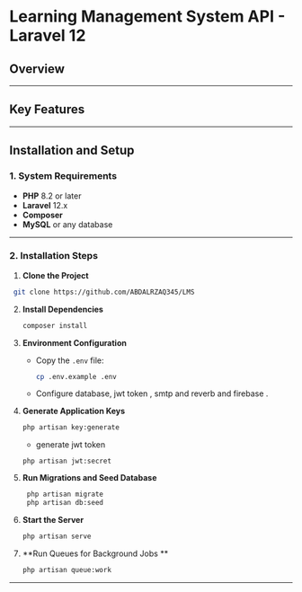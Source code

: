 
# **Learning Management System API - Laravel 12**

## **Overview**

---

## **Key Features**

---
## **Installation and Setup**

### **1. System Requirements**
- **PHP** 8.2 or later
- **Laravel** 12.x
- **Composer**
- **MySQL** or any  database

---

### **2. Installation Steps**

1. **Clone the Project**
 ```bash
  git clone https://github.com/ABDALRZAQ345/LMS
   ```

2. **Install Dependencies**
   ```bash
   composer install
   ```

3. **Environment Configuration**
    - Copy the `.env` file:
      ```bash
      cp .env.example .env
      ```
    - Configure database, jwt token , smtp and reverb and firebase .
   
4. **Generate Application Keys**
   ```bash
   php artisan key:generate
   ```
    - generate jwt token
    ```
    php artisan jwt:secret
   ```

5. **Run Migrations and Seed Database**
   ```bash
    php artisan migrate
    php artisan db:seed
   ```

6. **Start the Server**
   ```bash
   php artisan serve
   ```

7. **Run Queues for Background Jobs **
   ```bash
   php artisan queue:work
   ```

---

